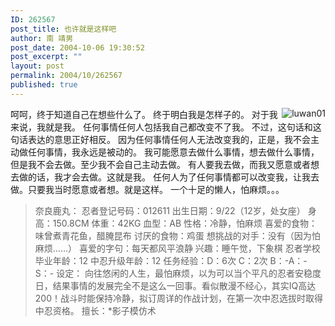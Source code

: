 ```yaml
---
ID: 262567
post_title: 也许就是这样吧
author: 南 靖男
post_date: 2004-10-06 19:30:52
post_excerpt: ""
layout: post
permalink: 2004/10/262567
published: true
---
```

<img src="https://larryli.cn/wp-content/uploads/50/5051/2007/07/luwan01.gif" alt="luwan01" align="right" />
呵呵，终于知道自己在想些什么了。
终于明白我是怎样子的。
对于我来说，我就是我。
任何事情任何人包括我自己都改变不了我。
不过，这句话和这句话表达的意思正好相反。
因为任何事情任何人无法改变我的，正是，我不会主动做任何事情，我永远是被动的。
我可能愿意去做什么事情，想去做什么事情，但是我不会去做。至少我不会自己主动去做。
有人要我去做，而我又愿意或者想去做的话，我才会去做。这就是我。
任何人为了任何事情都可以改变我，让我去做。只要我当时愿意或者想。就是这样。
一个十足的懒人，怕麻烦。。。
<!--more-->

<blockquote> 奈良鹿丸：
忍者登记号码：012611
出生日期：9/22（12岁，处女座）
身高：150.8CM
体重：42KG
血型：AB
性格：冷静，怕麻烦
喜爱的食物：味曾煮青花鱼，醋腌昆布
讨厌的食物：鸡蛋
想挑战的对手：没有（因为怕麻烦……）
喜爱的字句：每天都风平浪静
兴趣：睡午觉，下象棋
忍者学校毕业年龄：12
中忍升级年龄：12
任务经验：D：6次 C：2次 B：-A：-S：-
设定：
向往悠闲的人生，最怕麻烦，以为可以当个平凡的忍者安稳度日，结果事情的发展完全不是这么一回事。看似散漫不经心，其实IQ高达200！战斗时能保持冷静，拟订周详的作战计划，在第一次中忍选拔时取得中忍资格。
擅长：*影子模仿术</blockquote>